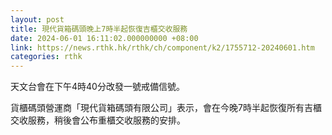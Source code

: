 ```yaml
---
layout: post
title: 現代貨箱碼頭晚上7時半起恢復吉櫃交收服務
date: 2024-06-01 16:11:02.000000000 +08:00
link: https://news.rthk.hk/rthk/ch/component/k2/1755712-20240601.htm
categories: rthk
---
```


天文台會在下午4時40分改發一號戒備信號。

貨櫃碼頭營運商「現代貨箱碼頭有限公司」表示，會在今晚7時半起恢復所有吉櫃交收服務，稍後會公布重櫃交收服務的安排。
